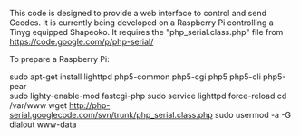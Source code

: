 This code is designed to provide a web interface to control and send Gcodes. 
It is currently being developed on a Raspberry Pi controlling a Tinyg equipped Shapeoko. 
It requires the "php_serial.class.php" file from https://code.google.com/p/php-serial/ <br>

To prepare a Raspberry Pi:

sudo apt-get install lighttpd php5-common php5-cgi php5 php5-cli php5-pear<br>
sudo lighty-enable-mod fastcgi-php
sudo service lighttpd force-reload
cd /var/www
wget http://php-serial.googlecode.com/svn/trunk/php_serial.class.php
sudo usermod -a -G dialout www-data



